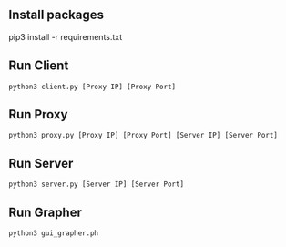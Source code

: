 ## Install packages
pip3 install -r requirements.txt

## Run Client

`python3 client.py [Proxy IP] [Proxy Port]`

## Run Proxy

`python3 proxy.py [Proxy IP] [Proxy Port] [Server IP] [Server Port]`

## Run Server

`python3 server.py [Server IP] [Server Port]`

## Run Grapher

`python3 gui_grapher.ph`
